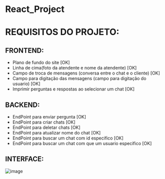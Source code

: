 # React_Project

# REQUISITOS DO PROJETO:

## FRONTEND:

  - Plano de fundo do site [OK]
  - Linha de cima(foto da atendente e nome da atendente) [OK] 
  - Campo de troca de mensagens (conversa entre o chat e o cliente) [OK]
  - Campo para digitação das mensagens (campo para digitação do usuario) [OK]
  - Imprimir perguntas e respostas ao selecionar um chat [OK]

## BACKEND:

  - EndPoint para enviar pergunta [OK]
  - EndPoint para criar chats [OK]
  - EndPoint para deletar chats [OK]
  - EndPoint para atualizar nome do chat [OK]
  - EndPoint para buscar um chat com id especifico [OK]
  - EndPoint para buscar um chat com que um usuario especifico [OK]

## INTERFACE:

![image](https://github.com/NathanAtaliba/React_Project/assets/100451579/475444b4-8e96-4fce-b900-8abf2bbbf240)
